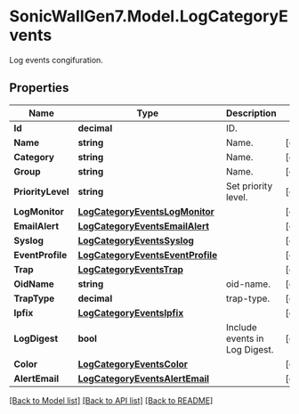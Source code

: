 # SonicWallGen7.Model.LogCategoryEvents
Log events congifuration.

## Properties

Name | Type | Description | Notes
------------ | ------------- | ------------- | -------------
**Id** | **decimal** | ID. | 
**Name** | **string** | Name. | [optional] 
**Category** | **string** | Name. | [optional] 
**Group** | **string** | Name. | [optional] 
**PriorityLevel** | **string** | Set priority level. | [optional] 
**LogMonitor** | [**LogCategoryEventsLogMonitor**](LogCategoryEventsLogMonitor.md) |  | [optional] 
**EmailAlert** | [**LogCategoryEventsEmailAlert**](LogCategoryEventsEmailAlert.md) |  | [optional] 
**Syslog** | [**LogCategoryEventsSyslog**](LogCategoryEventsSyslog.md) |  | [optional] 
**EventProfile** | [**LogCategoryEventsEventProfile**](LogCategoryEventsEventProfile.md) |  | [optional] 
**Trap** | [**LogCategoryEventsTrap**](LogCategoryEventsTrap.md) |  | [optional] 
**OidName** | **string** | oid-name. | [optional] 
**TrapType** | **decimal** | trap-type. | [optional] 
**Ipfix** | [**LogCategoryEventsIpfix**](LogCategoryEventsIpfix.md) |  | [optional] 
**LogDigest** | **bool** | Include events in Log Digest. | [optional] 
**Color** | [**LogCategoryEventsColor**](LogCategoryEventsColor.md) |  | [optional] 
**AlertEmail** | [**LogCategoryEventsAlertEmail**](LogCategoryEventsAlertEmail.md) |  | [optional] 

[[Back to Model list]](../README.md#documentation-for-models) [[Back to API list]](../README.md#documentation-for-api-endpoints) [[Back to README]](../README.md)

